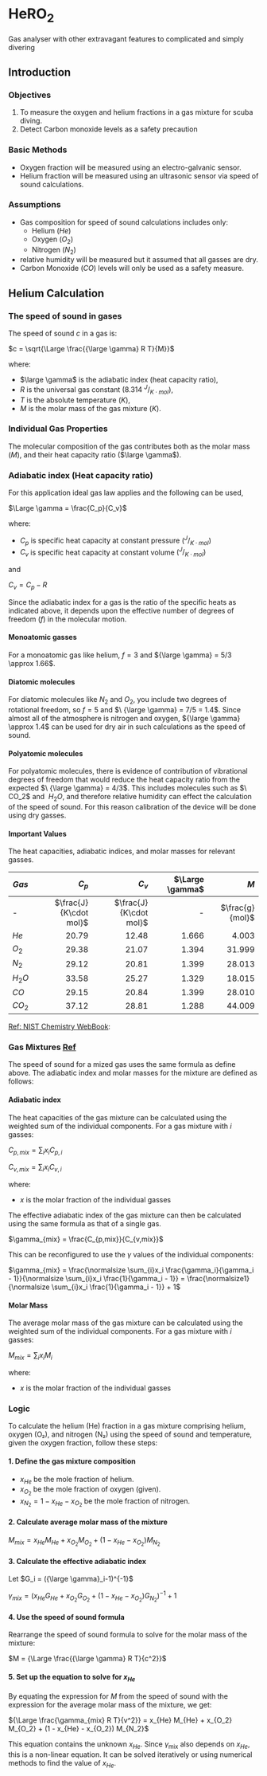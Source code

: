 # HeRO<sub>2</sub>

Gas analyser with other extravagant features to complicated and simply divering

## Introduction

### Objectives

 1. To measure the oxygen and helium fractions in a gas mixture for scuba diving.
 2. Detect Carbon monoxide levels as a safety precaution

### Basic Methods

- Oxygen fraction will be measured using an electro-galvanic sensor.
- Helium fraction will be measured using an ultrasonic sensor via speed of sound calculations.

### Assumptions

- Gas composition for speed of sound calculations includes only:
  - Helium ($He$)
  - Oxygen ($O_2$)
  - Nitrogen ($N_2$)
- relative humidity will be measured but it assumed that all gasses are dry.
- Carbon Monoxide ($CO$) levels will only be used as a safety measure.

## Helium Calculation

### The speed of sound in gases

The speed of sound $c$ in a gas is:

$c = \sqrt{\Large \frac{{\large \gamma} R T}{M}}$

where:

- $\large \gamma$ is the adiabatic index (heat capacity ratio),
- $R$ is the universal gas constant $(8.314\ ^J/_{K\cdot mol})$,
- $T$ is the absolute temperature $(K)$,
- $M$ is the molar mass of the gas mixture $(K)$.

### Individual Gas Properties

The molecular composition of the gas contributes both as the molar mass ($M$), and their heat capacity ratio ($\large \gamma$).

### Adiabatic index (Heat capacity ratio)

For this application ideal gas law applies and the following can be used,

$\Large \gamma = \frac{C_p}{C_v}$

where:

- $C_p$ is specific heat capacity at constant pressure $(^J/_{K\cdot mol})$
- $C_v$ is specific heat capacity at constant volume $(^J/_{K\cdot mol})$

and

$C_v = C_p - R$

Since the adiabatic index for a gas is the ratio of the specific heats as indicated above, it depends upon the effective number of degrees of freedom $(f)$ in the molecular motion.

#### Monoatomic gasses

For a monoatomic gas like helium, $f=3$ and ${\large \gamma} = 5/3 \approx 1.66$.

#### Diatomic molecules

For diatomic molecules like $N_2$ and $O_2$, you include two degrees of rotational freedom, so $f=5$ and $\ {\large \gamma} = 7/5 = 1.4$. Since almost all of the atmosphere is nitrogen and oxygen, ${\large \gamma} \approx 1.4$ can be used for dry air in such calculations as the speed of sound.

#### Polyatomic molecules

For polyatomic molecules, there is evidence of contribution of vibrational degrees of freedom that would reduce the heat capacity ratio from the expected $\ {\large \gamma} = 4/3$. This includes molecules such as $\ CO_2\$ and $\ H_2O$, and therefore relative humidity can effect the calculation of the speed of sound. For this reason calibration of the device will be done using dry gasses.

#### Important Values

The heat capacities, adiabatic indices, and molar masses for relevant gasses.

| $Gas$  | $C_p$                | $C_v$                | $\Large \gamma$ | $M$ |
|--------|---------------------:|---------------------:|----------------:|----:|
| -      |$\frac{J}{K\cdot mol}$|$\frac{J}{K\cdot mol}$|     -           |$\frac{g}{mol}$|
| $He$   | 20.79                | 12.48                |     1.666       |     4.003     |
| $O_2$  | 29.38                | 21.07                |     1.394       |    31.999     |
| $N_2$  | 29.12                | 20.81                |     1.399       |    28.013     |
| $H_2O$ | 33.58                | 25.27                |     1.329       |    18.015     |
| $CO$   | 29.15                | 20.84                |     1.399       |    28.010     |
| $CO_2$ | 37.12                | 28.81                |     1.288       |    44.009     |

[Ref: NIST Chemistry WebBook](https://webbook.nist.gov/chemistry/):

### Gas Mixtures [Ref](https://physics.stackexchange.com/questions/173976/speed-of-sound-of-a-gas-mixture)

The speed of sound for a mized gas uses the same formula as define above. The adiabatic index and molar masses for the mixture are defined as follows:

#### Adiabatic index

The heat capacities of the gas mixture can be calculated using the weighted sum of the individual components. For a gas mixture with $i$ gasses:

$C_{p,mix} = \sum_{i}x_i C_{p,i}$

$C_{v,mix} = \sum_{i}x_i C_{v,i}$

where:

- $x$ is the molar fraction of the individual gasses

The effective adiabatic index of the gas mixture can then be calculated using the same formula as that of a single gas.

$\gamma_{mix} = \frac{C_{p,mix}}{C_{v,mix}}$

This can be reconfigured to use the $\gamma$ values of the individual components:

$\gamma_{mix} = \frac{\normalsize \sum_{i}x_i \frac{\gamma_i}{\gamma_i - 1}}{\normalsize \sum_{i}x_i \frac{1}{\gamma_i - 1}} = \frac{\normalsize1}{\normalsize \sum_{i}x_i \frac{1}{\gamma_i - 1}} + 1$

#### Molar Mass

The average molar mass of the gas mixture can be calculated using the weighted sum of the individual components. For a gas mixture with $i$ gasses:

$M_{mix} = \sum_{i}x_i M_i$

where:

- $x$ is the molar fraction of the individual gasses

### Logic

To calculate the helium (He) fraction in a gas mixture comprising helium, oxygen (O₂), and nitrogen (N₂) using the speed of sound and temperature, given the oxygen fraction, follow these steps:

#### 1. Define the gas mixture composition

- $x_{He}$ be the mole fraction of helium.
- $x_{O_2}$ be the mole fraction of oxygen (given).
- $x_{N_2} = 1 - x_{He} - x_{O_2}$ be the mole fraction of nitrogen.

#### 2. Calculate average molar mass of the mixture

$M_{mix} = x_{He} M_{He} + x_{O_2} M_{O_2} + (1 - x_{He} - x_{O_2}) M_{N_2}$

#### 3. Calculate the effective adiabatic index

Let $G_i =  ({\large \gamma}_i-1)^{-1}$

$\gamma_{mix} = (x_{He} G_{He} + x_{O_2} G_{O_2} + (1 - x_{He} - x_{O_2}) G_{N_2})^{-1} + 1$

#### 4. Use the speed of sound formula

Rearrange the speed of sound formula to solve for the molar mass of the mixture:

$M = {\Large \frac{{\large \gamma} R T}{c^2}}$

#### 5. Set up the equation to solve for $x_{He}$

By equating the expression for $M$ from the speed of sound with the expression for the average molar mass of the mixture, we get:

${\Large \frac{\gamma_{mix} R T}{v^2}} = x_{He} M_{He} + x_{O_2} M_{O_2} + (1 - x_{He} - x_{O_2}) M_{N_2}$

This equation contains the unknown $x_{He}$. Since $\gamma_{\text{mix}}$ also depends on $x_{He}$, this is a non-linear equation. It can be solved iteratively or using numerical methods to find the value of $x_{He}$.

